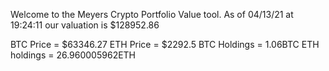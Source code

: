 Welcome to the Meyers Crypto Portfolio Value tool. 
As of 04/13/21 at 19:24:11 our valuation is $128952.86 

BTC Price = $63346.27
 ETH Price = $2292.5
BTC Holdings = 1.06BTC
 ETH holdings = 26.960005962ETH 
